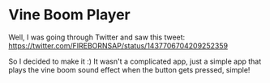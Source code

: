# Vine Boom Player

Well, I was going through Twitter and saw this tweet: https://twitter.com/FIREBORNSAP/status/1437706704209252359

So I decided to make it :)
It wasn't a complicated app, just a simple app that plays the vine boom sound effect when the button gets pressed, simple!